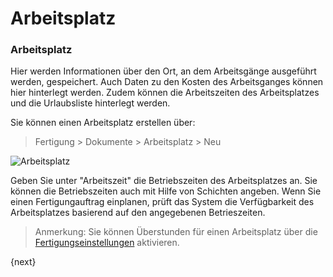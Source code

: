 <!-- add-breadcrumbs -->
# Arbeitsplatz


### Arbeitsplatz

Hier werden Informationen über den Ort, an dem Arbeitsgänge ausgeführt werden, gespeichert. Auch Daten zu den Kosten des Arbeitsganges können hier hinterlegt werden. Zudem können die Arbeitszeiten des Arbeitsplatzes und die Urlaubsliste hinterlegt werden.

Sie können einen Arbeitsplatz erstellen über:

> Fertigung > Dokumente > Arbeitsplatz > Neu

<img class="screenshot" alt="Arbeitsplatz" src="{{docs_base_url}}/assets/img/manufacturing/workstation.png">

Geben Sie unter "Arbeitszeit" die Betriebszeiten des Arbeitsplatzes an. Sie können die Betriebszeiten auch mit Hilfe von Schichten angeben. Wenn Sie einen Fertigungauftrag einplanen, prüft das System die Verfügbarkeit des Arbeitsplatzes basierend auf den angegebenen Betrieszeiten.

> Anmerkung: Sie können Überstunden für einen Arbeitsplatz über die [Fertigungseinstellungen](/docs/v13/user/manual/de/manufacturing/setup/manufacturing-settings.html) aktivieren.

{next}
